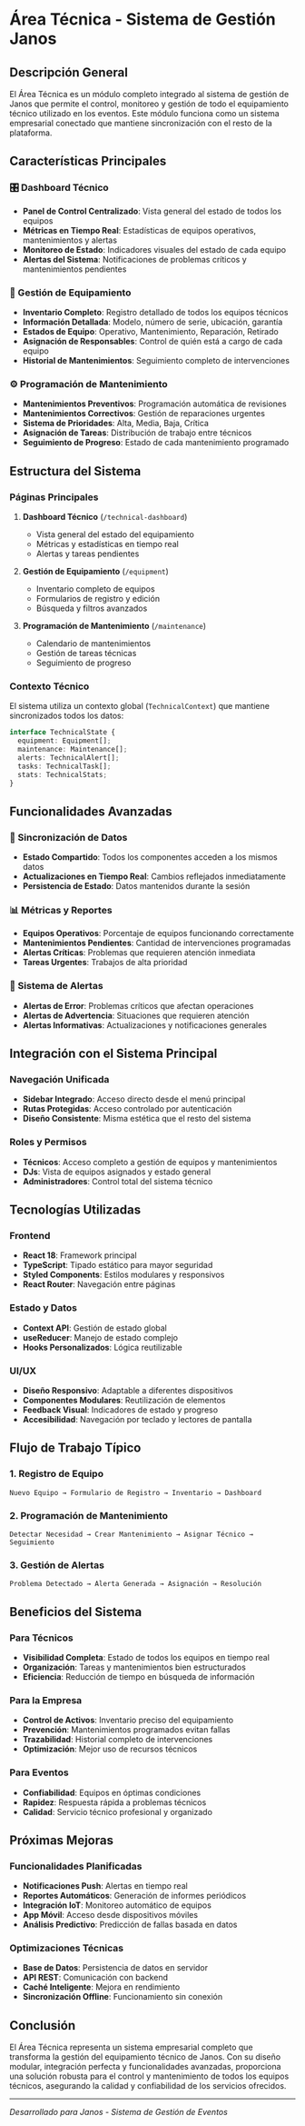 # Área Técnica - Sistema de Gestión Janos

## Descripción General

El Área Técnica es un módulo completo integrado al sistema de gestión de Janos que permite el control, monitoreo y gestión de todo el equipamiento técnico utilizado en los eventos. Este módulo funciona como un sistema empresarial conectado que mantiene sincronización con el resto de la plataforma.

## Características Principales

### 🎛️ Dashboard Técnico
- **Panel de Control Centralizado**: Vista general del estado de todos los equipos
- **Métricas en Tiempo Real**: Estadísticas de equipos operativos, mantenimientos y alertas
- **Monitoreo de Estado**: Indicadores visuales del estado de cada equipo
- **Alertas del Sistema**: Notificaciones de problemas críticos y mantenimientos pendientes

### 🔧 Gestión de Equipamiento
- **Inventario Completo**: Registro detallado de todos los equipos técnicos
- **Información Detallada**: Modelo, número de serie, ubicación, garantía
- **Estados de Equipo**: Operativo, Mantenimiento, Reparación, Retirado
- **Asignación de Responsables**: Control de quién está a cargo de cada equipo
- **Historial de Mantenimientos**: Seguimiento completo de intervenciones

### ⚙️ Programación de Mantenimiento
- **Mantenimientos Preventivos**: Programación automática de revisiones
- **Mantenimientos Correctivos**: Gestión de reparaciones urgentes
- **Sistema de Prioridades**: Alta, Media, Baja, Crítica
- **Asignación de Tareas**: Distribución de trabajo entre técnicos
- **Seguimiento de Progreso**: Estado de cada mantenimiento programado

## Estructura del Sistema

### Páginas Principales

1. **Dashboard Técnico** (`/technical-dashboard`)
   - Vista general del estado del equipamiento
   - Métricas y estadísticas en tiempo real
   - Alertas y tareas pendientes

2. **Gestión de Equipamiento** (`/equipment`)
   - Inventario completo de equipos
   - Formularios de registro y edición
   - Búsqueda y filtros avanzados

3. **Programación de Mantenimiento** (`/maintenance`)
   - Calendario de mantenimientos
   - Gestión de tareas técnicas
   - Seguimiento de progreso

### Contexto Técnico

El sistema utiliza un contexto global (`TechnicalContext`) que mantiene sincronizados todos los datos:

```typescript
interface TechnicalState {
  equipment: Equipment[];
  maintenance: Maintenance[];
  alerts: TechnicalAlert[];
  tasks: TechnicalTask[];
  stats: TechnicalStats;
}
```

## Funcionalidades Avanzadas

### 🔄 Sincronización de Datos
- **Estado Compartido**: Todos los componentes acceden a los mismos datos
- **Actualizaciones en Tiempo Real**: Cambios reflejados inmediatamente
- **Persistencia de Estado**: Datos mantenidos durante la sesión

### 📊 Métricas y Reportes
- **Equipos Operativos**: Porcentaje de equipos funcionando correctamente
- **Mantenimientos Pendientes**: Cantidad de intervenciones programadas
- **Alertas Críticas**: Problemas que requieren atención inmediata
- **Tareas Urgentes**: Trabajos de alta prioridad

### 🚨 Sistema de Alertas
- **Alertas de Error**: Problemas críticos que afectan operaciones
- **Alertas de Advertencia**: Situaciones que requieren atención
- **Alertas Informativas**: Actualizaciones y notificaciones generales

## Integración con el Sistema Principal

### Navegación Unificada
- **Sidebar Integrado**: Acceso directo desde el menú principal
- **Rutas Protegidas**: Acceso controlado por autenticación
- **Diseño Consistente**: Misma estética que el resto del sistema

### Roles y Permisos
- **Técnicos**: Acceso completo a gestión de equipos y mantenimientos
- **DJs**: Vista de equipos asignados y estado general
- **Administradores**: Control total del sistema técnico

## Tecnologías Utilizadas

### Frontend
- **React 18**: Framework principal
- **TypeScript**: Tipado estático para mayor seguridad
- **Styled Components**: Estilos modulares y responsivos
- **React Router**: Navegación entre páginas

### Estado y Datos
- **Context API**: Gestión de estado global
- **useReducer**: Manejo de estado complejo
- **Hooks Personalizados**: Lógica reutilizable

### UI/UX
- **Diseño Responsivo**: Adaptable a diferentes dispositivos
- **Componentes Modulares**: Reutilización de elementos
- **Feedback Visual**: Indicadores de estado y progreso
- **Accesibilidad**: Navegación por teclado y lectores de pantalla

## Flujo de Trabajo Típico

### 1. Registro de Equipo
```
Nuevo Equipo → Formulario de Registro → Inventario → Dashboard
```

### 2. Programación de Mantenimiento
```
Detectar Necesidad → Crear Mantenimiento → Asignar Técnico → Seguimiento
```

### 3. Gestión de Alertas
```
Problema Detectado → Alerta Generada → Asignación → Resolución
```

## Beneficios del Sistema

### Para Técnicos
- **Visibilidad Completa**: Estado de todos los equipos en tiempo real
- **Organización**: Tareas y mantenimientos bien estructurados
- **Eficiencia**: Reducción de tiempo en búsqueda de información

### Para la Empresa
- **Control de Activos**: Inventario preciso del equipamiento
- **Prevención**: Mantenimientos programados evitan fallas
- **Trazabilidad**: Historial completo de intervenciones
- **Optimización**: Mejor uso de recursos técnicos

### Para Eventos
- **Confiabilidad**: Equipos en óptimas condiciones
- **Rapidez**: Respuesta rápida a problemas técnicos
- **Calidad**: Servicio técnico profesional y organizado

## Próximas Mejoras

### Funcionalidades Planificadas
- **Notificaciones Push**: Alertas en tiempo real
- **Reportes Automáticos**: Generación de informes periódicos
- **Integración IoT**: Monitoreo automático de equipos
- **App Móvil**: Acceso desde dispositivos móviles
- **Análisis Predictivo**: Predicción de fallas basada en datos

### Optimizaciones Técnicas
- **Base de Datos**: Persistencia de datos en servidor
- **API REST**: Comunicación con backend
- **Caché Inteligente**: Mejora en rendimiento
- **Sincronización Offline**: Funcionamiento sin conexión

## Conclusión

El Área Técnica representa un sistema empresarial completo que transforma la gestión del equipamiento técnico de Janos. Con su diseño modular, integración perfecta y funcionalidades avanzadas, proporciona una solución robusta para el control y mantenimiento de todos los equipos técnicos, asegurando la calidad y confiabilidad de los servicios ofrecidos.

---

*Desarrollado para Janos - Sistema de Gestión de Eventos*



